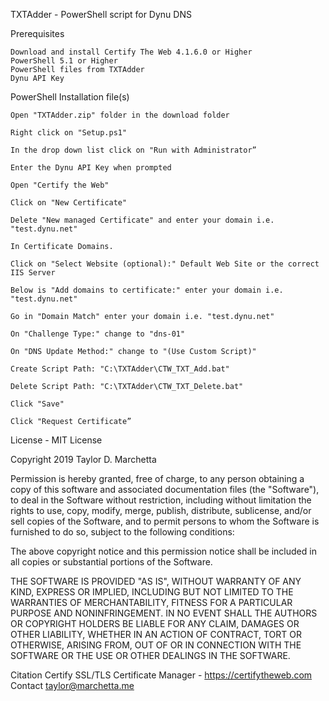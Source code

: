 TXTAdder -  PowerShell script for Dynu DNS

Prerequisites

	Download and install Certify The Web 4.1.6.0 or Higher
	PowerShell 5.1 or Higher
	PowerShell files from TXTAdder
	Dynu API Key
	
PowerShell Installation file(s)

	Open "TXTAdder.zip" folder in the download folder

	Right click on "Setup.ps1"

	In the drop down list click on "Run with Administrator”

	Enter the Dynu API Key when prompted

	Open "Certify the Web"

	Click on "New Certificate"

	Delete "New managed Certificate" and enter your domain i.e. "test.dynu.net"

	In Certificate Domains.

	Click on "Select Website (optional):" Default Web Site or the correct IIS Server

	Below is "Add domains to certificate:" enter your domain i.e. "test.dynu.net"

	Go in "Domain Match" enter your domain i.e. "test.dynu.net"

	On "Challenge Type:" change to "dns-01"

	On "DNS Update Method:" change to "(Use Custom Script)"

	Create Script Path: "C:\TXTAdder\CTW_TXT_Add.bat"

	Delete Script Path: "C:\TXTAdder\CTW_TXT_Delete.bat"

	Click "Save"

	Click "Request Certificate”
	
License - MIT License

Copyright 2019 Taylor D. Marchetta

Permission is hereby granted, free of charge, to any person obtaining a copy of this software and associated documentation files (the "Software"), to deal in the Software without restriction, including without limitation the rights to use, copy, modify, merge, publish, distribute, sublicense, and/or sell copies of the Software, and to permit persons to whom the Software is furnished to do so, subject to the following conditions:

The above copyright notice and this permission notice shall be included in all copies or substantial portions of the Software.

THE SOFTWARE IS PROVIDED "AS IS", WITHOUT WARRANTY OF ANY KIND, EXPRESS OR IMPLIED, INCLUDING BUT NOT LIMITED TO THE WARRANTIES OF MERCHANTABILITY, FITNESS FOR A PARTICULAR PURPOSE AND NONINFRINGEMENT. IN NO EVENT SHALL THE AUTHORS OR COPYRIGHT HOLDERS BE LIABLE FOR ANY CLAIM, DAMAGES OR OTHER LIABILITY, WHETHER IN AN ACTION OF CONTRACT, TORT OR OTHERWISE, ARISING FROM, OUT OF OR IN CONNECTION WITH THE SOFTWARE OR THE USE OR OTHER DEALINGS IN THE SOFTWARE.

Citation
	Certify SSL/TLS Certificate Manager - https://certifytheweb.com	
Contact
	taylor@marchetta.me


